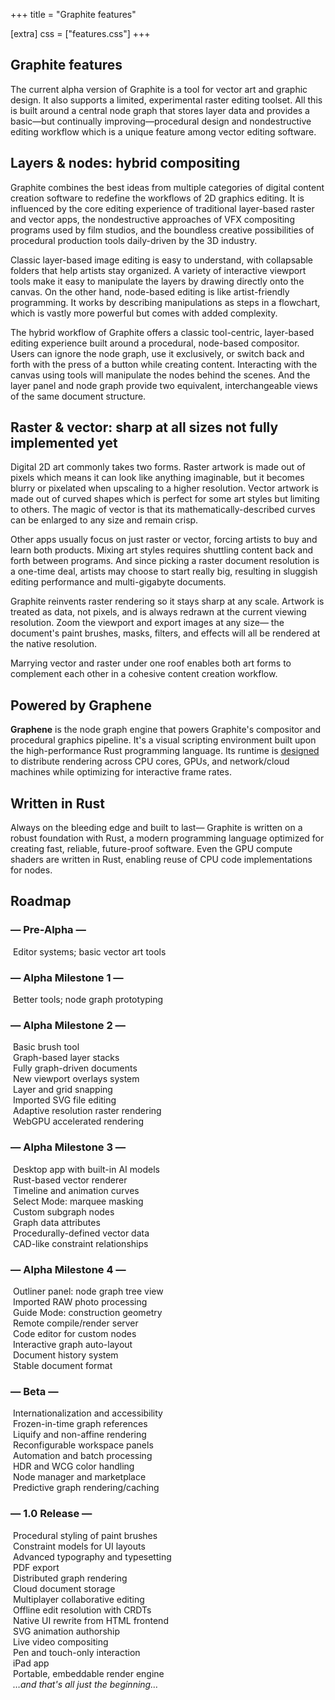 +++
title = "Graphite features"

[extra]
css = ["features.css"]
+++

<section>
<div class="section">

# Graphite features

The current alpha version of Graphite is a tool for vector art and graphic design. It also supports a limited, experimental raster editing toolset. All this is built around a central node graph that stores layer data and provides a basic—but continually improving—procedural design and nondestructive editing workflow which is a unique feature among vector editing software.

</div>
</section>

<section>

<div class="diptych">

<div class="section">

## Layers & nodes: hybrid compositing

Graphite combines the best ideas from multiple categories of digital content creation software to redefine the workflows of 2D graphics editing. It is influenced by the core editing experience of traditional layer-based raster and vector apps, the nondestructive approaches of VFX compositing programs used by film studios, and the boundless creative possibilities of procedural production tools daily-driven by the 3D industry.

Classic layer-based image editing is easy to understand, with collapsable folders that help artists stay organized. A variety of interactive viewport tools make it easy to manipulate the layers by drawing directly onto the canvas. On the other hand, node-based editing is like artist-friendly programming. It works by describing manipulations as steps in a flowchart, which is vastly more powerful but comes with added complexity.

The hybrid workflow of Graphite offers a classic tool-centric, layer-based editing experience built around a procedural, node-based compositor. Users can ignore the node graph, use it exclusively, or switch back and forth with the press of a button while creating content. Interacting with the canvas using tools will manipulate the nodes behind the scenes. And the layer panel and node graph provide two equivalent, interchangeable views of the same document structure.

</div>
<div class="section">

## Raster & vector: sharp at all sizes <span class="status-flag">not fully implemented yet</span>

Digital 2D art commonly takes two forms. Raster artwork is made out of pixels which means it can look like anything imaginable, but it becomes blurry or pixelated when upscaling to a higher resolution. Vector artwork is made out of curved shapes which is perfect for some art styles but limiting to others. The magic of vector is that its mathematically-described curves can be enlarged to any size and remain crisp.

Other apps usually focus on just raster or vector, forcing artists to buy and learn both products. Mixing art styles requires shuttling content back and forth between programs. And since picking a raster document resolution is a one-time deal, artists may choose to start really big, resulting in sluggish editing performance and multi-gigabyte documents.

Graphite reinvents raster rendering so it stays sharp at any scale. Artwork is treated as data, not pixels, and is always redrawn at the current viewing resolution. Zoom the viewport and export images at any size— the document's paint brushes, masks, filters, and effects will all be rendered at the native resolution.

Marrying vector and raster under one roof enables both art forms to complement each other in a cohesive content creation workflow.

</div>

</div>

</section>

<section>

<div class="diptych">

<div class="section">

## Powered by Graphene

**Graphene** is the node graph engine that powers Graphite's compositor and procedural graphics pipeline. It's a visual scripting environment built upon the high-performance Rust programming language. Its runtime is [designed](/blog/distributed-computing-in-the-graphene-runtime/) to distribute rendering across CPU cores, GPUs, and network/cloud machines while optimizing for interactive frame rates.

<!-- Rust programmers may find the following technical details to be of interest. Graphene node graphs are programs built out of reusable Rust functions using Graphite as a visual "code" editor. New nodes and data types can be implemented by writing custom Rust code with a built-in text editor. `no_std` code also gets compiled to GPU compute shaders using [`rust-gpu`](https://github.com/EmbarkStudios/rust-gpu). Each node is independently pre-compiled by `rustc` into portable WASM binaries and linked at runtime. Groups of nodes may be compiled into one unit of execution, utilizing Rust's zero-cost abstractions and optimizations to run with less overhead. And whole node graphs can be compiled into standalone executables for use outside Graphite. -->

</div>
<div class="section">

<!-- ## Proudly written in Rust -->
## Written in Rust

Always on the bleeding edge and built to last— Graphite is written on a robust foundation with Rust, a modern programming language optimized for creating fast, reliable, future-proof software. Even the GPU compute shaders are written in Rust, enabling reuse of CPU code implementations for nodes.

<!-- The underlying node graph engine that computes and renders Graphite documents is called Graphene. The Graphene engine is an extension of the Rust language, acting as a system for chaining together modular functions into useful pipelines with GPU and parallel computation. Artists can harness these powerful capabilities directly in the Graphite editor without touching code. Technical artists and programmers can write reusable Rust functions to extend the capabilities of Graphite and create new nodes to share with the community. -->

</div>

</div>

</section>

<section>
<div class="section">

## Roadmap

<div class="roadmap">
	<div class="informational-group features">
		<!-- Pre-Alpha -->
		<div class="informational complete heading" title="Began February 2021" data-year="2021">
			<h3>— Pre-Alpha —</h3>
		</div>
		<div class="informational complete" title="Development Complete">
			<img class="atlas" style="--atlas-index: 0" src="https://static.graphite.rs/icons/icon-atlas-roadmap.png" alt="" />
			<span>Editor systems; basic vector art tools</span>
		</div>
		<!-- Alpha Milestone 1 -->
		<div class="informational complete heading" title="Began February 2022" data-year="2022">
			<h3>— Alpha Milestone 1 —</h3>
		</div>
		<div class="informational complete" title="Development Complete">
			<img class="atlas" style="--atlas-index: 1" src="https://static.graphite.rs/icons/icon-atlas-roadmap.png" alt="" />
			<span>Better tools; node graph prototyping</span>
		</div>
		<!-- Alpha Milestone 2 -->
		<div class="informational ongoing heading" title="Began February 2023" data-year="2023">
			<h3>— Alpha Milestone 2 —</h3>
		</div>
		<div class="informational complete" title="Development Complete">
			<img class="atlas" style="--atlas-index: 4" src="https://static.graphite.rs/icons/icon-atlas-roadmap.png" alt="" />
			<span>Basic brush tool</span>
		</div>
		<div class="informational complete" title="Development Complete">
			<img class="atlas" style="--atlas-index: 2" src="https://static.graphite.rs/icons/icon-atlas-roadmap.png" alt="" />
			<span>Graph-based layer stacks</span>
		</div>
		<div class="informational complete" title="Development Complete">
			<img class="atlas" style="--atlas-index: 5" src="https://static.graphite.rs/icons/icon-atlas-roadmap.png" alt="" />
			<span>Fully graph-driven documents</span>
		</div>
		<div class="informational complete" title="Development Complete">
			<img class="atlas" style="--atlas-index: 13" src="https://static.graphite.rs/icons/icon-atlas-roadmap.png" alt="" />
			<span>New viewport overlays system</span>
		</div>
		<div class="informational complete" title="Development Complete">
			<img class="atlas" style="--atlas-index: 15" src="https://static.graphite.rs/icons/icon-atlas-roadmap.png" alt="" />
			<span>Layer and grid snapping</span>
		</div>
		<div class="informational complete" title="Development Complete">
			<img class="atlas" style="--atlas-index: 10" src="https://static.graphite.rs/icons/icon-atlas-roadmap.png" alt="" />
			<span>Imported SVG file editing</span>
		</div>
		<div class="informational ongoing" title="Development Ongoing">
			<img class="atlas" style="--atlas-index: 14" src="https://static.graphite.rs/icons/icon-atlas-roadmap.png" alt="" />
			<span>Adaptive resolution raster rendering</span>
		</div>
		<div class="informational ongoing" title="Development Ongoing">
			<img class="atlas" style="--atlas-index: 11" src="https://static.graphite.rs/icons/icon-atlas-roadmap.png" alt="" />
			<span>WebGPU accelerated rendering</span>
		</div>
		<!-- Alpha Milestone 3 -->
		<div class="informational heading" title="Expected to begin February 2024" data-year="2024">
			<h3>— Alpha Milestone 3 —</h3>
		</div>
		<div class="informational">
			<img class="atlas" style="--atlas-index: 6" src="https://static.graphite.rs/icons/icon-atlas-roadmap.png" alt="" />
			<span>Desktop app with built-in AI models</span>
		</div>
		<div class="informational">
			<img class="atlas" style="--atlas-index: 12" src="https://static.graphite.rs/icons/icon-atlas-roadmap.png" alt="" />
			<span>Rust-based vector renderer</span>
		</div>
		<div class="informational">
			<img class="atlas" style="--atlas-index: 42" src="https://static.graphite.rs/icons/icon-atlas-roadmap.png" alt="" />
			<span>Timeline and animation curves</span>
		</div>
		<div class="informational">
			<img class="atlas" style="--atlas-index: 22" src="https://static.graphite.rs/icons/icon-atlas-roadmap.png" alt="" />
			<span>Select Mode: marquee masking</span>
		</div>
		<div class="informational">
			<img class="atlas" style="--atlas-index: 7" src="https://static.graphite.rs/icons/icon-atlas-roadmap.png" alt="" />
			<span>Custom subgraph nodes</span>
		</div>
		<div class="informational">
			<img class="atlas" style="--atlas-index: 8" src="https://static.graphite.rs/icons/icon-atlas-roadmap.png" alt="" />
			<span>Graph data attributes</span>
		</div>
		<div class="informational">
			<img class="atlas" style="--atlas-index: 9" src="https://static.graphite.rs/icons/icon-atlas-roadmap.png" alt="" />
			<span>Procedurally-defined vector data</span>
		</div>
		<div class="informational">
			<img class="atlas" style="--atlas-index: 30" src="https://static.graphite.rs/icons/icon-atlas-roadmap.png" alt="" />
			<span>CAD-like constraint relationships</span>
		</div>
		<!-- Alpha Milestone 4 -->
		<div class="informational heading" title="Expected to begin February 2025" data-year="2025">
			<h3>— Alpha Milestone 4 —</h3>
		</div>
		<div class="informational">
			<img class="atlas" style="--atlas-index: 3" src="https://static.graphite.rs/icons/icon-atlas-roadmap.png" alt="" />
			<span>Outliner panel: node graph tree view</span>
		</div>
		<div class="informational">
			<img class="atlas" style="--atlas-index: 20" src="https://static.graphite.rs/icons/icon-atlas-roadmap.png" alt="" />
			<span>Imported RAW photo processing</span>
		</div>
		<div class="informational">
			<img class="atlas" style="--atlas-index: 29" src="https://static.graphite.rs/icons/icon-atlas-roadmap.png" alt="" />
			<span>Guide Mode: construction geometry</span>
		</div>
		<div class="informational">
			<img class="atlas" style="--atlas-index: 16" src="https://static.graphite.rs/icons/icon-atlas-roadmap.png" alt="" />
			<span>Remote compile/render server</span>
		</div>
		<div class="informational">
			<img class="atlas" style="--atlas-index: 17" src="https://static.graphite.rs/icons/icon-atlas-roadmap.png" alt="" />
			<span>Code editor for custom nodes</span>
		</div>
		<div class="informational">
			<img class="atlas" style="--atlas-index: 27" src="https://static.graphite.rs/icons/icon-atlas-roadmap.png" alt="" />
			<span>Interactive graph auto-layout</span>
		</div>
		<div class="informational">
			<img class="atlas" style="--atlas-index: 19" src="https://static.graphite.rs/icons/icon-atlas-roadmap.png" alt="" />
			<span>Document history system</span>
		</div>
		<div class="informational">
			<img class="atlas" style="--atlas-index: 18" src="https://static.graphite.rs/icons/icon-atlas-roadmap.png" alt="" />
			<span>Stable document format</span>
		</div>
		<!-- Beta -->
		<div class="informational heading">
			<h3>— Beta —</h3>
		</div>
		<div class="informational">
			<img class="atlas" style="--atlas-index: 24" src="https://static.graphite.rs/icons/icon-atlas-roadmap.png" alt="" />
			<span>Internationalization and accessibility</span>
		</div>
		<div class="informational">
			<img class="atlas" style="--atlas-index: 23" src="https://static.graphite.rs/icons/icon-atlas-roadmap.png" alt="" />
			<span>Frozen-in-time graph references</span>
		</div>
		<div class="informational">
			<img class="atlas" style="--atlas-index: 26" src="https://static.graphite.rs/icons/icon-atlas-roadmap.png" alt="" />
			<span>Liquify and non-affine rendering</span>
		</div>
		<div class="informational">
			<img class="atlas" style="--atlas-index: 25" src="https://static.graphite.rs/icons/icon-atlas-roadmap.png" alt="" />
			<span>Reconfigurable workspace panels</span>
		</div>
		<div class="informational">
			<img class="atlas" style="--atlas-index: 28" src="https://static.graphite.rs/icons/icon-atlas-roadmap.png" alt="" />
			<span>Automation and batch processing</span>
		</div>
		<div class="informational">
			<img class="atlas" style="--atlas-index: 34" src="https://static.graphite.rs/icons/icon-atlas-roadmap.png" alt="" />
			<span>HDR and WCG color handling</span>
		</div>
		<div class="informational">
			<img class="atlas" style="--atlas-index: 35" src="https://static.graphite.rs/icons/icon-atlas-roadmap.png" alt="" />
			<span>Node manager and marketplace</span>
		</div>
		<div class="informational">
			<img class="atlas" style="--atlas-index: 36" src="https://static.graphite.rs/icons/icon-atlas-roadmap.png" alt="" />
			<span>Predictive graph rendering/caching</span>
		</div>
		<!-- 1.0 Release -->
		<div class="informational heading">
			<h3>— 1.0 Release —</h3>
		</div>
		<div class="informational">
			<img class="atlas" style="--atlas-index: 21" src="https://static.graphite.rs/icons/icon-atlas-roadmap.png" alt="" />
			<span>Procedural styling of paint brushes</span>
		</div>
		<div class="informational">
			<img class="atlas" style="--atlas-index: 31" src="https://static.graphite.rs/icons/icon-atlas-roadmap.png" alt="" />
			<span>Constraint models for UI layouts</span>
		</div>
		<div class="informational">
			<img class="atlas" style="--atlas-index: 32" src="https://static.graphite.rs/icons/icon-atlas-roadmap.png" alt="" />
			<span>Advanced typography and typesetting</span>
		</div>
		<div class="informational">
			<img class="atlas" style="--atlas-index: 33" src="https://static.graphite.rs/icons/icon-atlas-roadmap.png" alt="" />
			<span>PDF export</span>
		</div>
		<div class="informational">
			<img class="atlas" style="--atlas-index: 37" src="https://static.graphite.rs/icons/icon-atlas-roadmap.png" alt="" />
			<span>Distributed graph rendering</span>
		</div>
		<div class="informational">
			<img class="atlas" style="--atlas-index: 38" src="https://static.graphite.rs/icons/icon-atlas-roadmap.png" alt="" />
			<span>Cloud document storage</span>
		</div>
		<div class="informational">
			<img class="atlas" style="--atlas-index: 39" src="https://static.graphite.rs/icons/icon-atlas-roadmap.png" alt="" />
			<span>Multiplayer collaborative editing</span>
		</div>
		<div class="informational">
			<img class="atlas" style="--atlas-index: 40" src="https://static.graphite.rs/icons/icon-atlas-roadmap.png" alt="" />
			<span>Offline edit resolution with CRDTs</span>
		</div>
		<div class="informational">
			<img class="atlas" style="--atlas-index: 41" src="https://static.graphite.rs/icons/icon-atlas-roadmap.png" alt="" />
			<span>Native UI rewrite from HTML frontend</span>
		</div>
		<div class="informational">
			<img class="atlas" style="--atlas-index: 48" src="https://static.graphite.rs/icons/icon-atlas-roadmap.png" alt="" />
			<span>SVG animation authorship</span>
		</div>
		<div class="informational">
			<img class="atlas" style="--atlas-index: 43" src="https://static.graphite.rs/icons/icon-atlas-roadmap.png" alt="" />
			<span>Live video compositing</span>
		</div>
		<div class="informational">
			<img class="atlas" style="--atlas-index: 44" src="https://static.graphite.rs/icons/icon-atlas-roadmap.png" alt="" />
			<span>Pen and touch-only interaction</span>
		</div>
		<div class="informational">
			<img class="atlas" style="--atlas-index: 45" src="https://static.graphite.rs/icons/icon-atlas-roadmap.png" alt="" />
			<span>iPad app</span>
		</div>
		<div class="informational">
			<img class="atlas" style="--atlas-index: 46" src="https://static.graphite.rs/icons/icon-atlas-roadmap.png" alt="" />
			<span>Portable, embeddable render engine</span>
		</div>
		<div class="informational">
			<img class="atlas" style="--atlas-index: 49" src="https://static.graphite.rs/icons/icon-atlas-roadmap.png" alt="" />
			<span><em>…and that's all just the beginning…</em></span>
		</div>
	</div>
</div>

</div>
</section>
